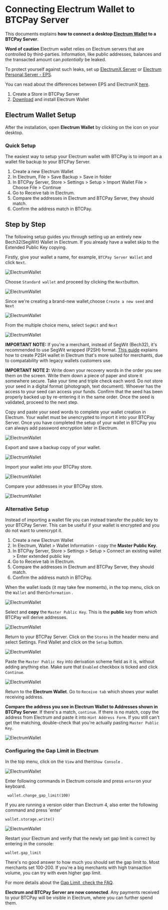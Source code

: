 # Connecting Electrum Wallet to BTCPay Server

This documents explains **how to connect a desktop [Electrum Wallet](https://electrum.org/) to a BTCPay Server**.

**Word of caution** Electrum wallet relies on Electrum servers that are controlled by third-parties. Information, like public addresses, balances and the transacted amount can *potentially* be leaked.

To protect yourself against such leaks, set up [ElectrumX Server](./ElectrumX.md) or [Electrum Personal Server - EPS](https://github.com/chris-belcher/electrum-personal-server).

You can read about the differences between EPS and ElectrumX [here](https://www.reddit.com/r/Electrum/comments/7xb0lz/whats_the_difference_between_electrumx_server_and/).

1. Create a Store in BTCPay Server
2. [Download](https://electrum.org/#download) and install Electrum Wallet

## Electrum Wallet Setup

After the installation, open **Electrum Wallet** by clicking on the icon on your desktop.

### Quick Setup

The easiest way to setup your Electrum wallet with BTCPay is to import an a wallet file backup to your BTCPay Server.

1. Create a new Electrum Wallet
2. In Electrum, File > Save Backup > Save in folder
3. In BTCPay Server, Store > Settings > Setup > Import Wallet File > Choose File > Continue
4. Go to Receive tab in Electrum.
5. Compare the addresses in Electrum and BTCPay Server, they should match.
6. Confirm the address match in BTCPay.

## Step by Step

The following setup guides you through setting up an entirely new Bech32(SegWit) Wallet in Electrum. If you already have a wallet skip to the Extended Public Key copying.

Firstly, give your wallet a name, for example, `BTCPay Server Wallet` and click `Next`.

![ElectrumWallet](./img/ElectrumWallet1.png "Create Electrum Wallet")

Choose `Standard wallet` and proceed by clicking the `Next`button.

![ElectrumWallet](./img/ElectrumWallet2.png "Choose Standard Wallet in Electrum")

Since we're creating a brand-new wallet,choose  `Create a new seed` and `Next`

![ElectrumWallet](./img/ElectrumWallet3.png "Generate a new seed in Electrum")

From the multiple choice menu, select `SegWit` and `Next`

![ElectrumWallet](./img/ElectrumWallet4.png "Choose Segwit seed type in Electrum")

**IMPORTANT NOTE:** If you're a merchant, instead of SegWit (Bech32), it's recommended to use SegWit wrapped (P2SH) format. [This guide](https://www.youtube.com/watch?v=-1DBJWwA2Cw) explains how to create P2SH wallet in Electrum that's more suited for merchants, due to compatability with legacy wallets customers use.

**IMPORTANT NOTE 2:** Write down your recovery words in the order you see them on the screen. Write them down a piece of paper and store it somewhere secure. Take your time and triple check each word. Do not store your seed in a digital format (photograph, text document). Whoever has the access to your seed can access your funds. Confirm that the seed has been properly backed up by re-entering it in the same order. Once the seed is validated, proceed to the next step.

Copy and paste your seed words to complete your wallet creation in Electrum. Your wallet must be unencrypted to import it into your BTCPay Server. Once you have completed the setup of your wallet in BTCPay you can always add password encryption later in Electrum.

![ElectrumWallet](./img/electrum/electrum-create-1.gif)

Export and save a backup copy of your wallet.

![ElectrumWallet](./img/electrum/electrum-create-2-export.gif)

Import your wallet into your BTCPay store.

![ElectrumWallet](./img/electrum/electrum-create-3-import.gif)

Compare your addresses in your BTCPay store.

![ElectrumWallet](./img/electrum/electrum-create-4-compare-addresses.gif)

### Alternative Setup

Instead of importing a wallet file you can instead transfer the public key to your BTCPay Server. This can be useful if your wallet is encrypted and you do not want to unencrypt it.

1. Create a new Electrum Wallet
2. In Electrum, Wallet > Wallet Information - copy the **Master Public Key**.
3. In BTCPay Server, Store > Settings > Setup > Connect an existing wallet > Enter extended public key
4. Go to Receive tab in Electrum.
5. Compare the addresses in Electrum and BTCPay Server, they should match.
6. Confirm the address match in BTCPay.

When the wallet loads (it may take few moments), in the top menu, click on the `Wallet` and then`Information` .

![ElectrumWallet](./img/ElectrumWallet9.png "Electrum Wallet Information")

Select and **copy** the `Master Public Key`. This is the **public** key from which BTCPay will derive addresses.

![ElectrumWallet](./img/ElectrumWallet10.png "Copy Electrum master public key")

Return to your BTCPay Server. Click on the `Stores` in the header menu and select Settings. Find Wallet and click on the `Setup` button.

![ElectrumWallet](./img/createwallet/SetupWallet.png "Set up your wallet")

Paste the `Master Public Key` into derivation scheme field as it is, without adding anything else. Make sure that `Enabled` checkbox is ticked and click `Continue`.

![ElectrumWallet](./img/createwallet/SetupWalletXpub.png "Paste the xpub key and enable the wallet")

Return to the **Electrum Wallet**. Go to `Receive tab` which shows your wallet receiving address.

**Compare the address you see in Electrum Wallet to Addresses shown in BTCPay Server**. If there's a match, `continue`. If there is no match, copy the address from Electrum and paste it into `Hint Address Form`. If you still can't get the matching, double-check that you're actually pasting `Master Public Key`.

![ElectrumWallet](./img/ElectrumWallet11.png "Compare Electrum Wallet and BTCPay Server addresses")

### Configuring the Gap Limit in Electrum

 In the top menu, click on the `View` and then`Show Console` .

![ElectrumWallet](./img/ElectrumWallet11a.png "Show Electrum Wallet console")

Enter following commands in Electrum console and press `enter`on your keyboard.

```
 wallet.change_gap_limit(100)
```
If you are running a version older than Electrum 4, also enter the following command and press 'enter'

```
wallet.storage.write()
```

![ElectrumWallet](./img/ElectrumWallet12.png "Electrum Wallet console")

Restart your Electrum and verify that the newly set gap limit is correct by entering in the console:

```
wallet.gap_limit
```

There's no good answer to how much you should set the gap limit to. Most merchants set 100-200. If you're a big merchants with high transaction volume, you can try with even higher gap limit.

For more details about the [Gap Limit, check the FAQ](./FAQ/FAQ-Wallet.md#missing-payments-in-my-software-or-hardware-wallet).

**Electrum and BTCPay Server are now connected**. Any payments received to your BTCPay will be visible in Electrum, where you can further spend them.
